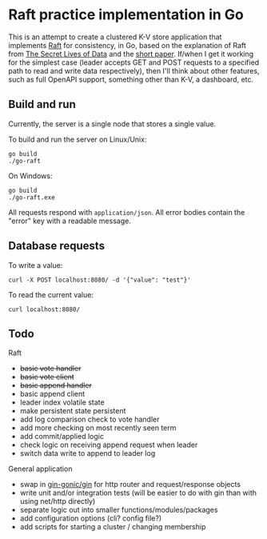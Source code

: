 # Raft practice implementation in Go

This is an attempt to create a clustered K-V store application that implements [Raft](https://raft.github.io/) for consistency, in Go, based on the explanation of Raft from [The Secret Lives of Data](http://thesecretlivesofdata.com/raft/) and the [short paper](https://www.usenix.org/system/files/conference/atc14/atc14-paper-ongaro.pdf). If/when I get it working for the simplest case (leader accepts GET and POST requests to a specified path to read and write data respectively), then I'll think about other features, such as full OpenAPI support, something other than K-V, a dashboard, etc.

## Build and run

Currently, the server is a single node that stores a single value.

To build and run the server on Linux/Unix:

```
go build
./go-raft
```

On Windows:
```
go build
./go-raft.exe
```

All requests respond with `application/json`. All error bodies contain the "error" key with a readable message.

## Database requests

To write a value:

```
curl -X POST localhost:8080/ -d '{"value": "test"}'
```

To read the current value:

```
curl localhost:8080/
```

## Todo

Raft

- ~~basic vote handler~~
- ~~basic vote client~~
- ~~basic append handler~~
- basic append client
- leader index volatile state
- make persistent state persistent
- add log comparison check to vote handler
- add more checking on most recently seen term
- add commit/applied logic
- check logic on receiving append request when leader
- switch data write to append to leader log


General application

- swap in [gin-gonic/gin](https://pkg.go.dev/github.com/gin-gonic/gin?tab=overview) for http router and request/response objects
- write unit and/or integration tests (will be easier to do with gin than with using net/http directly)
- separate logic out into smaller functions/modules/packages
- add configuration options (cli? config file?)
- add scripts for starting a cluster / changing membership
